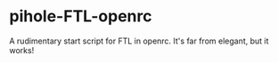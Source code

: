 # pihole-FTL-openrc

A rudimentary start script for FTL in openrc. It's far from elegant, but it works!
